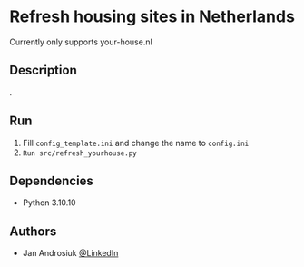 # Refresh housing sites in Netherlands

Currently only supports your-house.nl

## Description

.

## Run

1. Fill `config_template.ini` and change the name to `config.ini`
2. `Run src/refresh_yourhouse.py`


## Dependencies

* Python 3.10.10

## Authors

* Jan Androsiuk [@LinkedIn](https://www.linkedin.com/in/janandrosiuk/)